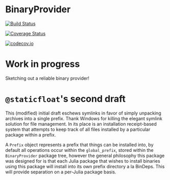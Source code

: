 # BinaryProvider

[![Build Status](https://travis-ci.org/JuliaPackaging/BinaryProvider.jl.svg?branch=master)](https://travis-ci.org/JuliaPackaging/BinaryProvider.jl)

[![Coverage Status](https://coveralls.io/repos/JuliaPackaging/BinaryProvider.jl/badge.svg?branch=master&service=github)](https://coveralls.io/github/JuliaPackaging/BinaryProvider.jl?branch=master)

[![codecov.io](http://codecov.io/github/JuliaPackaging/BinaryProvider.jl/coverage.svg?branch=master)](http://codecov.io/github/JuliaPackaging/BinaryProvider.jl?branch=master)


# Work in progress

Sketching out a reliable binary provider!

# `@staticfloat`'s second draft

This (modified) initial draft eschews symlinks in favor of simply unpacking
archives into a single prefix.  Thank Windows for killing the elegant symlink
solution for file management.  In its place is an installation receipt-based
system that attempts to keep track of all files installed by a particular
package within a prefix.

A `Prefix` object represents a prefix that things can be installed into, by
default all operations occur within the `global_prefix`, stored within the
`BinaryProvider` package tree, however the general philosophy this package was
designed for is that each Julia package that wishes to install binaries using
this package will install into its own prefix directory a la BinDeps.  This will
provide separation on a per-Julia package basis.
